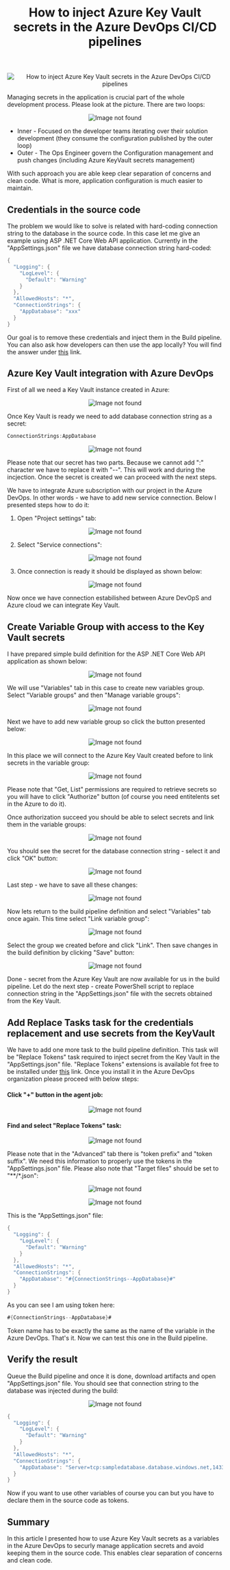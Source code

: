 ﻿---
title: "How to inject Azure Key Vault secrets in the Azure DevOps CI/CD pipelines"
excerpt: "In this article I would like to present how to inject Azure KeyVault secrets in the Azure DevOps CI/CD pipelines."
---

<p align="center">
<img src="/images/devisland/article18/assets/AzureDevOpsKeyVault1.png?raw=true" alt="How to inject Azure Key Vault secrets in the Azure DevOps CI/CD pipelines"/>
</p>

Managing secrets in the application is crucial part of the whole development process. Please look at the picture. There are two loops:

<p align="center">
<img src="/images/devisland/article18/assets/AzureDevOpsKeyVault2.PNG?raw=true" alt="Image not found"/>
</p>

* Inner - Focused on the developer teams iterating over their solution development (they consume the configuration published by the outer loop)
* Outer - The Ops Engineer govern the Configuration management and push changes (including Azure KeyVault secrets management)

With such approach you are able keep clear separation of concerns and clean code. What is more, application configuration is much easier to maintain.


## Credentials in the source code

The problem we would like to solve is related with hard-coding connection string to the database in the source code. In this case let me give an example using ASP .NET Core Web API application.
Currently in the "AppSettings.json" file we have database connection string hard-coded:

```csharp
{
  "Logging": {
    "LogLevel": {
      "Default": "Warning"
    }
  },
  "AllowedHosts": "*",
  "ConnectionStrings": {
    "AppDatabase": "xxx"
  }
}
```

Our goal is to remove these credentials and inject them in the Build pipeline. You can also ask how developers can then use the app locally?
You will find the answer under <a href="https://docs.microsoft.com/en-us/aspnet/core/security/app-secrets?view=aspnetcore-2.2&tabs=windows">this</a> link.


## Azure Key Vault integration with Azure DevOps

First of all we need a Key Vault instance created in Azure:

<p align="center">
<img src="/images/devisland/article18/assets/AzureDevOpsKeyVault3.PNG?raw=true" alt="Image not found"/>
</p>

Once Key Vault is ready we need to add database connection string as a secret:

```csharp
ConnectionStrings:AppDatabase
```

<p align="center">
<img src="/images/devisland/article18/assets/AzureDevOpsKeyVault4.PNG?raw=true" alt="Image not found"/>
</p>

Please note that our secret has two parts. Because we cannot add ":" character we have to replace it with "--". This will work and during the incjection.
Once the secret is created we can proceed with the next steps.

We have to integrate Azure subscription with our project in the Azure DevOps. In other words - we have to add new service connection. Below I presented steps how to do it:

1. Open "Project settings" tab:

<p align="center">
<img src="/images/devisland/article18/assets/AzureDevOpsKeyVault5.png?raw=true" alt="Image not found"/>
</p>

2. Select "Service connections":

<p align="center">
<img src="/images/devisland/article18/assets/AzureDevOpsKeyVault6.PNG?raw=true" alt="Image not found"/>
</p>

3. Once connection is ready it should be displayed as shown below:

<p align="center">
<img src="/images/devisland/article18/assets/AzureDevOpsKeyVault7.PNG?raw=true" alt="Image not found"/>
</p>

Now once we have connection estabilished between Azure DevOpS and Azure cloud we can integrate Key Vault.


## Create Variable Group with access to the Key Vault secrets

I have prepared simple build definition for the ASP .NET Core Web API application as shown below:

<p align="center">
<img src="/images/devisland/article18/assets/AzureDevOpsKeyVault8.PNG?raw=true" alt="Image not found"/>
</p>

We will use "Variables" tab in this case to create new variables group. Select "Variable groups" and then "Manage variable groups":

<p align="center">
<img src="/images/devisland/article18/assets/AzureDevOpsKeyVault9.PNG?raw=true" alt="Image not found"/>
</p>

Next we have to add new variable group so click the button presented below:

<p align="center">
<img src="/images/devisland/article18/assets/AzureDevOpsKeyVault10.PNG?raw=true" alt="Image not found"/>
</p>

In this place we will connect to the Azure Key Vault created before to link secrets in the variable group:

<p align="center">
<img src="/images/devisland/article18/assets/AzureDevOpsKeyVault11.PNG?raw=true" alt="Image not found"/>
</p>

Please note that "Get, List" permissions are required to retrieve secrets so you will have to click "Authorize" button (of course you need entitelents set in the Azure to do it).

Once authorization succeed you should be able to select secrets and link them in the variable groups:

<p align="center">
<img src="/images/devisland/article18/assets/AzureDevOpsKeyVault12.PNG?raw=true" alt="Image not found"/>
</p>

You should see the secret for the database connection string - select it and click "OK" button:

<p align="center">
<img src="/images/devisland/article18/assets/AzureDevOpsKeyVault13.PNG?raw=true" alt="Image not found"/>
</p>

Last step - we have to save all these changes:

<p align="center">
<img src="/images/devisland/article18/assets/AzureDevOpsKeyVault14.PNG?raw=true" alt="Image not found"/>
</p>

Now lets return to the build pipeline definition and select "Variables" tab once again. This time select "Link variable group":

<p align="center">
<img src="/images/devisland/article18/assets/AzureDevOpsKeyVault15.PNG?raw=true" alt="Image not found"/>
</p>

Select the group we created before and click "Link". Then save changes in the build definition by clicking "Save" button:

<p align="center">
<img src="/images/devisland/article18/assets/AzureDevOpsKeyVault16.PNG?raw=true" alt="Image not found"/>
</p>

Done - secret from the Azure Key Vault are now available for us in the build pipeline. Let do the next step - create PowerShell script to replace connection string in the "AppSettings.json" file with the secrets obtained from the Key Vault.


## Add Replace Tasks task for the credentials replacement and use secrets from the KeyVault

We have to add one more task to the build pipeline definition. This task will be "Replace Tokens" task required to inject secret from the Key Vault in the "AppSettings.json" file. "Replace Tokens" extensions is available fot free to be installed under <a href="https://marketplace.visualstudio.com/items?itemName=qetza.replacetokens">this</a> link.
Once you install it in the Azure DevOps organization please proceed with below steps:

#### Click "+" button in the agent job:

<p align="center">
<img src="/images/devisland/article18/assets/AzureDevOpsKeyVault17.PNG?raw=true" alt="Image not found"/>
</p>

#### Find and select "Replace Tokens" task:

<p align="center">
<img src="/images/devisland/article18/assets/AzureDevOpsKeyVault18.PNG?raw=true" alt="Image not found"/>
</p>

Please note that in the "Advanced" tab there is "token prefix" and "token suffix". We need this information to properly use the tokens in the "AppSettings.json" file. Please also note that "Target files" should be set to "**/*.json":

<p align="center">
<img src="/images/devisland/article18/assets/AzureDevOpsKeyVault19.PNG?raw=true" alt="Image not found"/>
</p>

<p align="center">
<img src="/images/devisland/article18/assets/AzureDevOpsKeyVault20.PNG?raw=true" alt="Image not found"/>
</p>

This is the "AppSettings.json" file:

```csharp
{
  "Logging": {
    "LogLevel": {
      "Default": "Warning"
    }
  },
  "AllowedHosts": "*",
  "ConnectionStrings": {
    "AppDatabase": "#{ConnectionStrings--AppDatabase}#"
  }
}
```

As you can see I am using token here:

```csharp
#{ConnectionStrings--AppDatabase}#
```
Token name has to be exactly the same as the name of the variable in the Azure DevOps. That's it. Now we can test this one in the Build pipeline.


## Verify the result

Queue the Build pipeline and once it is done, download artifacts and open "AppSettings.json" file. You should see that connection string to the database was injected during the build:

<p align="center">
<img src="/images/devisland/article18/assets/AzureDevOpsKeyVault21.PNG?raw=true" alt="Image not found"/>
</p>

```csharp
{
  "Logging": {
    "LogLevel": {
      "Default": "Warning"
    }
  },
  "AllowedHosts": "*",
  "ConnectionStrings": {
    "AppDatabase": "Server=tcp:sampledatabase.database.windows.net,1433;Initial Catalog=app-sql-db;Persist Security Info=False;User ID=test;Password=test1234;MultipleActiveResultSets=False;Encrypt=True;TrustServerCertificate=False;Connection Timeout=30;"
  }
}

```

Now if you want to use other variables of course you can but you have to declare them in the source code as tokens.

## Summary

In this article I presented how to use Azure Key Vault secrets as a variables in the Azure DevOps to securly manage application secrets and avoid keeping them in the source code. This enables clear separation of concerns and clean code.